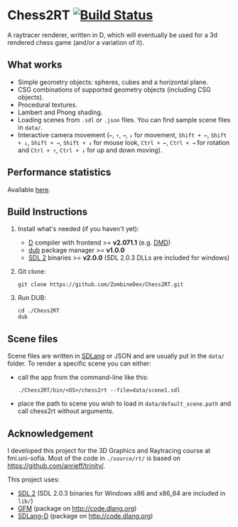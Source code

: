 Chess2RT [![Build Status](https://travis-ci.org/ZombineDev/Chess2RT.svg?branch=master)](https://travis-ci.org/ZombineDev/Chess2RT)
========
A raytracer renderer, written in D, which will eventually be used for a
3d rendered chess game (and/or a variation of it).

What works
----------
+ Simple geometry objects: spheres, cubes and a horizontal plane.
+ CSG combinations of supported geometry  objects (including CSG objects).
+ Procedural textures.
+ Lambert and Phong shading.
+ Loading scenes from `.sdl` or `.json` files. You can find sample scene files in `data/`.
+ Interactive camera movement (`←`, `↑`, `→`, `↓` for movement, `Shift + ←`, `Shift + ↓`, `Shift + →`, `Shift + ↓` for mouse look, `Ctrl + ←`, `Ctrl + →` for rotation and `Ctrl + ↑`, `Ctrl + ↓` for up and down moving).

Performance statistics
----------------------
Available [here](https://github.com/ZombineDev/Chess2RT/blob/master/perf-results.md).

Build Instructions
------------------
1. Install what's needed (if you haven't yet):
    + [D][1] compiler with frontend >= **v2.071.1** (e.g. [DMD][2])
    + [dub][3] package manager >= **v1.0.0**
    + [SDL 2][4] binaries >= **v2.0.0** (SDL 2.0.3 DLLs are included for windows)
2. Git clone:
    ```
    git clone https://github.com/ZombineDev/Chess2RT.git
    ```

3. Run DUB:
    ```
    cd ./Chess2RT
    dub
    ```

Scene files
-----------
Scene files are written in [SDLang][5] or JSON and are usually put in the `data/` folder.
To render a specific scene you can either:
+ call the app from the command-line like this:
    ```
    ./Chess2RT/bin/<OS>/chess2rt --file=data/scene1.sdl
    ```

+ place the path to scene you wish to load in `data/default_scene.path` and call chess2rt without arguments.

Acknowledgement
---------------
I developed this project for the 3D Graphics and Raytracing course at fmi.uni-sofia.
Most of the code in `./source/rt/` is based on https://github.com/anrieff/trinity/.

This project uses:
+ [SDL 2][4] (SDL 2.0.3 binaries for Windows x86 and x86_64
  are included in `lib/`)
+ [GFM][6] (package on http://code.dlang.org)
+ [SDLang-D][5] (package on http://code.dlang.org)

[1]: http://dlang.org/
[2]: http://dlang.org/download
[3]: http://code.dlang.org/download
[4]: http://www.libsdl.org/download-2.0.php
[5]: https://github.com/Abscissa/SDLang-D
[6]: https://github.com/d-gamedev-team/gfm

